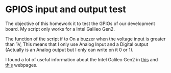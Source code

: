# GPIOS input and output test

The objective of this homework it to test the GPIOs of our development board.
My script only works for a Intel Galileo Gen2.

The function of the script if to On a buzzer when the voltage input is greater 
than 1V, This means that I only use Analog Input and a Digital output (Actually
is an Analog output but I only can write on it 0 or 1).

I found a lot of useful information about the Intel Galileo Gen2 in [this](http://www.malinov.com/Home/sergey-s-blog/intelgalileo-programminggpiofromlinux)
and [this](https://www.safaribooksonline.com/library/view/intel-galileo-and/9781430268383/9781430268390_AppB.xhtml) webpages.

